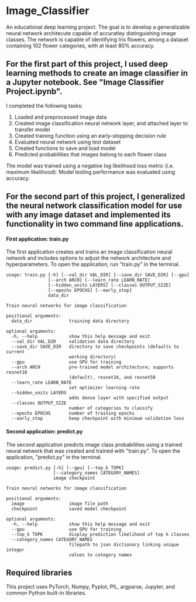 # Image_Classifier
An educational deep learning project. The goal is to develop a generalizable neural network architecute capable of accuratley distinguishing image classes. The network is capable of identifying Iris flowers, among a dataset containing 102 flower categories, with at least 80% accuracy. 

## For the first part of this project, I used deep learning methods to create an image classifier in a Jupyter notebook. See "Image Classifier Project.ipynb". 

I completed the following tasks:
1. Loaded and preprocessed image data
2. Created image classification neural network layer, and attached layer to transfer model
3. Created training function using an early-stopping decision rule
4. Evaluated neural network using test dataset
5. Created functions to save and load model
6. Predicted probabilities that images belong to each flower class

The model was trained using a negative log likelihood loss metric (i.e. maximum likelihood). Model testing performance was evaluated using accuracy.

## For the second part of this project, I generalized the neural network classification model for use with any image dataset and implemented its functionality in two command line applications. 

#### First application: train.py
The first application creates and trains an image classification neural network and includes options to adjust the network architecture and hyperparameters. To open the application, run "train.py" in the terminal.

```
usage: train.py [-h] [--val_dir VAL_DIR] [--save_dir SAVE_DIR] [--gpu]
                [--arch ARCH] [--learn_rate LEARN_RATE]
                [--hidden_units LAYERS] [--classes OUTPUT_SIZE]
                [--epochs EPOCHS] [--early_stop]
                data_dir

Train neural networks for image classification

positional arguments:
  data_dir              training data directory

optional arguments:
  -h, --help            show this help message and exit
  --val_dir VAL_DIR     validation data directory
  --save_dir SAVE_DIR   directory to save checkpoints (defaults to current
                        working directory)
  --gpu                 use GPU for training
  --arch ARCH           pre-trained model architecture; supports resnet18
                        (default), resnet34, and resnet50
  --learn_rate LEARN_RATE
                        set optimizer learning rate
  --hidden_units LAYERS
                        adds dense layer with specified output
  --classes OUTPUT_SIZE
                        number of categories to classify
  --epochs EPOCHS       number of training epochs
  --early_stop          keep checkpoint with minimum validation loss
```

#### Second application: predict.py
The second application predicts image class probabilities using a trained neural network that was created and trained with "train.py". To open the application, "predict.py" in the terminal.

```
usage: predict.py [-h] [--gpu] [--top_k TOPK]
                  [--category_names CATEGORY_NAMES]
                  image checkpoint

Train neural networks for image classification

positional arguments:
  image                 image file path
  checkpoint            saved model checkpoint

optional arguments:
  -h, --help            show this help message and exit
  --gpu                 use GPU for training
  --top_k TOPK          display prediction likelihood of top k classes
  --category_names CATEGORY_NAMES
                        filepath to json dictionary linking unique integer
                        values to category names
```
                     
 ## Required libraries                       
This project uses PyTorch, Numpy, Pyplot, PIL, argparse, Jupyter, and common Python built-in libraries.


